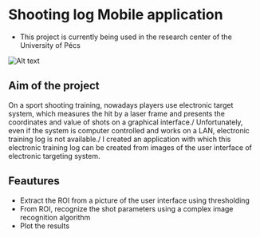 # Shooting log Mobile application

- This project is currently being used in the research center of the University of Pécs

![Alt text](./screenshot.gif?raw=true "Optional Title")

## Aim of the project

On a sport shooting training, nowadays players use electronic target system, which measures the hit by a laser frame and presents the coordinates and value of shots on a graphical interface./
Unfortunately, even if the system is computer controlled and works on a LAN, electronic training log is not available./
I created an application with which this electronic training log can be created from images of the user interface of electronic targeting system.


## Feautures

- Extract the ROI from a picture of the user interface using thresholding
- From ROI, recognize the shot parameters using a complex image recognition algorithm
- Plot the results

